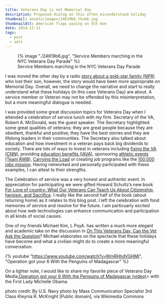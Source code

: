 ```yaml
---
title: Veterans Day is not Memorial Day
description: Proposed dialog on this often misunderstood holiday 
thumbnail: assets/images/24619b6_thumb.jpg
thumbnailAlt: American flags waving on 5th Ave
date: 2014-11-11
tags:
  - post
  - vets
---
```


<figure>
  {% image "./24619b6.jpg", "Service Members marching in the NYC Veterans Day Parade" %}
<figcaption>Service Members marching in the NYC Veterans Day Parade</figcaption>  
</figure>

<span class="dropcap">I</span> was moved the other day by a radio [story about a gold-star family (NPR)](http://www.npr.org/2014/11/11/362817642/a-marines-parents-story-their-memories-that-you-should-hear) who lost their son, however, the story would have been more appropriate on Memorial Day. Overall, we need to change the narrative and start to really understand what these holidays (in this case Veterans Day) are about. A service member or Veteran may not be offended by this misinterpretation, but a more meaningful dialogue is needed.

I was provided some great discussion topics for Veterans Day when I attended a celebration of service lunch with my firm. Secretary of the VA, Robert A. McDonald, was the guest speaker. The Secretary highlighted some great qualities of veterans: they are great people because they are obedient, thankful and positive; they have the best stories and they are lifelong leaders in their communities. The Secretary also talked about education and how investment in a veteran pays back big dividends to society. There are lots of ways to invest in veterans including [fixing the VA (CNN)](http://www.cbs.com/shows/60_minutes/video/lJSeZIrOcRTcDWYPTfg6miJKh5u3EsX6/robert-mcdonald-cleaning-up-the-va/), providing [education benefits (IAVA)](http://iava.org/program/education-programs/), sponsoring [athletic events (Team RWB)](http://teamrwb.org/), [Carrying the Load](http://carrytheload.org/splash/) or creating job programs like the [100,000 jobs mission](https://www.veteranjobsmission.com/). Having networked and personally participated with these examples, I can attest to their strengths.

The Celebration of service was a very honest and authentic event. In appreciation for participating we were gifted Howard Schultz&#8217;s new book [For Love of country: What Our Veterans Can Teach Us About Citizenship, heroism, and Sacrifice](http://forloveofcountrybook.com/). I really like the second half of the book (about returning home) as it relates to this blog post. I left the celebration with fond memories of service and resolve for the future. I am particuarly excited about how web technologies can enhance communicaiton and participation in all kinds of social causes.

One of my friends Michael Kim, L PsyA. has written a much more elegant and academic take on the discussion in [On This Veterans Day, Can the Vet Ask the Question](https://www.linkedin.com/pulse/article/20141111154355-30541102-on-this-veterans-day-can-the-vet-ask-the-question)? Michael elaborates on the spectacle that these holidays have become and what a civilian might do to create a more meaningful conversation.

{% youtube "https://www.youtube.com/watch?v=WmRHhdVGHMI", "Operation got your 6 With the Penguins of Madagascar" %}

On a lighter note, I would like to share my favorite piece of Veterans Day Media,[Operation got your 6 With the Penguins of Madagascar (video)](https://www.youtube.com/watch?v=WmRHhdVGHMI)>   with the First Lady Michelle Obama.

photo credit: By U.S. Navy photo by Mass Communication Specialist 3rd Class Kleynia R. McKnight [Public domain], via Wikimedia Commons